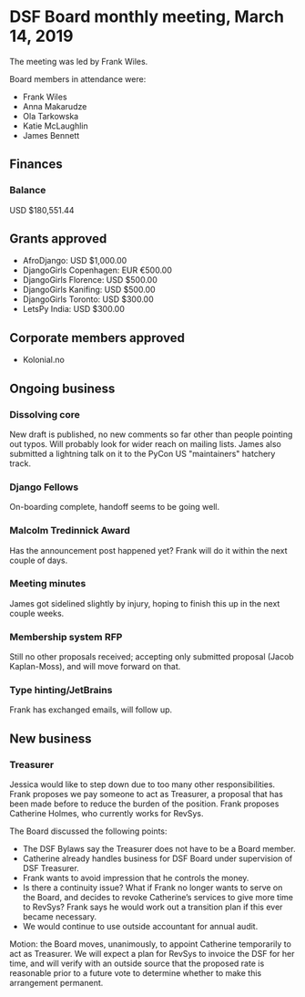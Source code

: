 # DSF Board monthly meeting, March 14, 2019

The meeting was led by Frank Wiles.

Board members in attendance were:

- Frank Wiles
- Anna Makarudze
- Ola Tarkowska
- Katie McLaughlin
- James Bennett

## Finances

### Balance

USD $180,551.44

## Grants approved

- AfroDjango: USD $1,000.00
- DjangoGirls Copenhagen: EUR €500.00
- DjangoGirls Florence: USD $500.00
- DjangoGirls Kanifing: USD $500.00
- DjangoGirls Toronto: USD $300.00
- LetsPy India: USD $300.00

## Corporate members approved

- Kolonial.no

## Ongoing business

### Dissolving core

New draft is published, no new comments so far other than people pointing out typos. Will probably look for wider reach on mailing lists. James also submitted a lightning talk on it to the PyCon US "maintainers" hatchery track.

### Django Fellows

On-boarding complete, handoff seems to be going well.

### Malcolm Tredinnick Award

Has the announcement post happened yet? Frank will do it within the next couple of days.

### Meeting minutes

James got sidelined slightly by injury, hoping to finish this up in the next couple weeks.

### Membership system RFP

Still no other proposals received; accepting only submitted proposal (Jacob Kaplan-Moss), and will move forward on that.

### Type hinting/JetBrains

Frank has exchanged emails, will follow up.

## New business

### Treasurer

Jessica would like to step down due to too many other responsibilities. Frank proposes we pay someone to act as Treasurer, a proposal that has been made before to reduce the burden of the position. Frank proposes Catherine Holmes, who currently works for RevSys.

The Board discussed the following points:

- The DSF Bylaws say the Treasurer does not have to be a Board member.
- Catherine already handles business for DSF Board under supervision of DSF Treasurer.
- Frank wants to avoid impression that he controls the money.
- Is there a continuity issue? What if Frank no longer wants to serve on the Board, and decides to revoke Catherine’s services to give more time to RevSys? Frank says he would work out a transition plan if this ever became necessary.
- We would continue to use outside accountant for annual audit.

Motion: the Board moves, unanimously, to appoint Catherine temporarily to act as Treasurer. We will expect a plan for RevSys to invoice the DSF for her time, and will verify with an outside source that the proposed rate is reasonable prior to a future vote to determine whether to make this arrangement permanent.
